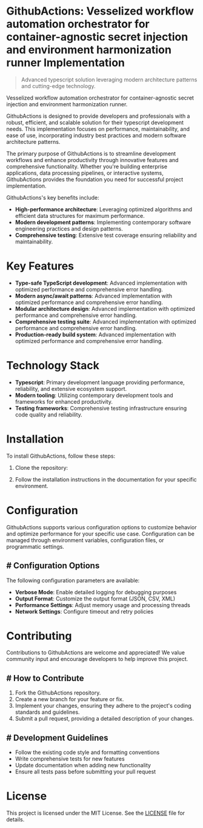<!-- fallback_GithubActions_20250806234803_99421 -->

# GithubActions: Vesselized workflow automation orchestrator for container-agnostic secret injection and environment harmonization runner Implementation
> Advanced typescript solution leveraging modern architecture patterns and cutting-edge technology.

Vesselized workflow automation orchestrator for container-agnostic secret injection and environment harmonization runner.

GithubActions is designed to provide developers and professionals with a robust, efficient, and scalable solution for their typescript development needs. This implementation focuses on performance, maintainability, and ease of use, incorporating industry best practices and modern software architecture patterns.

The primary purpose of GithubActions is to streamline development workflows and enhance productivity through innovative features and comprehensive functionality. Whether you're building enterprise applications, data processing pipelines, or interactive systems, GithubActions provides the foundation you need for successful project implementation.

GithubActions's key benefits include:

* **High-performance architecture**: Leveraging optimized algorithms and efficient data structures for maximum performance.
* **Modern development patterns**: Implementing contemporary software engineering practices and design patterns.
* **Comprehensive testing**: Extensive test coverage ensuring reliability and maintainability.

# Key Features

* **Type-safe TypeScript development**: Advanced implementation with optimized performance and comprehensive error handling.
* **Modern async/await patterns**: Advanced implementation with optimized performance and comprehensive error handling.
* **Modular architecture design**: Advanced implementation with optimized performance and comprehensive error handling.
* **Comprehensive testing suite**: Advanced implementation with optimized performance and comprehensive error handling.
* **Production-ready build system**: Advanced implementation with optimized performance and comprehensive error handling.

# Technology Stack

* **Typescript**: Primary development language providing performance, reliability, and extensive ecosystem support.
* **Modern tooling**: Utilizing contemporary development tools and frameworks for enhanced productivity.
* **Testing frameworks**: Comprehensive testing infrastructure ensuring code quality and reliability.

# Installation

To install GithubActions, follow these steps:

1. Clone the repository:


2. Follow the installation instructions in the documentation for your specific environment.

# Configuration

GithubActions supports various configuration options to customize behavior and optimize performance for your specific use case. Configuration can be managed through environment variables, configuration files, or programmatic settings.

## # Configuration Options

The following configuration parameters are available:

* **Verbose Mode**: Enable detailed logging for debugging purposes
* **Output Format**: Customize the output format (JSON, CSV, XML)
* **Performance Settings**: Adjust memory usage and processing threads
* **Network Settings**: Configure timeout and retry policies

# Contributing

Contributions to GithubActions are welcome and appreciated! We value community input and encourage developers to help improve this project.

## # How to Contribute

1. Fork the GithubActions repository.
2. Create a new branch for your feature or fix.
3. Implement your changes, ensuring they adhere to the project's coding standards and guidelines.
4. Submit a pull request, providing a detailed description of your changes.

## # Development Guidelines

* Follow the existing code style and formatting conventions
* Write comprehensive tests for new features
* Update documentation when adding new functionality
* Ensure all tests pass before submitting your pull request

# License

This project is licensed under the MIT License. See the [LICENSE](https://github.com/sandibrrm/GithubActions/blob/main/LICENSE) file for details.
